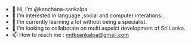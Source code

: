 - 👋 Hi, I’m @kanchana-sankalpa
- 👀 I’m interested in language ,social and computer interations..
- 🌱 I’m currently learning a lot without being a specialist.
- 💞️ I’m looking to collaborate on multi aspelct development of Sri Lanka.
- 📫 How to reach me : mdksankalpa@gmail.com

<!---
kanchana-sankalpa/kanchana-sankalpa is a ✨ special ✨ repository because its `README.md` (this file) appears on your GitHub profile.
You can click the Preview link to take a look at your changes.
--->
